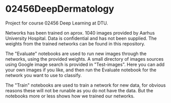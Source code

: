 # 02456DeepDermatology
Project for course 02456 Deep Learning at DTU.

Networks has been trained on aprox. 1040 images provided by Aarhus University Hospital. Data is confidential and has not been supplied. The weights from the trained networks can be found in this repository.

The "Evaluate" notebooks are used to run new images through the networks, using the provided weights. A small directory of images sources using Google image search is provided in "Test-images". Here you can add your own images if you like, and then run the Evaluate notebook for the network you want to use to classify.

The "Train" notebooks are used to train a network for new data, for obvious reasons these will not be runable as you do not have the data. But the notebooks more or less shows how we trained our networks. 
